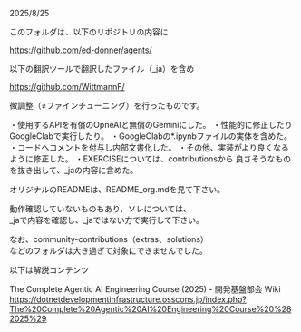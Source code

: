 2025/8/25

このフォルダは、以下のリポジトリの内容に

https://github.com/ed-donner/agents/

以下の翻訳ツールで翻訳したファイル（_ja）を含め

https://github.com/WittmannF/

微調整（≠ファインチューニング）を行ったものです。

・使用するAPIを有償のOpneAIと無償のGeminiにした。
・性能的に修正したりGoogleClabで実行したり。
・GoogleClabの*.ipynbファイルの実体を含めた。
・コードへコメントを付与し内部文書化した。
・その他、実装がより良くなるように修正した。
・EXERCISEについては、contributionsから
  良さそうなものを抜き出して、_jaの内容に含めた。

オリジナルのREADMEは、README_org.mdを見て下さい。

動作確認していないものもあり、ソレについては、  
_jaで内容を確認し、_jaではない方で実行して下さい。

なお、community-contributions（extras、solutions）  
などのフォルダは大き過ぎて対象にできませんでした。

以下は解説コンテンツ

The Complete Agentic AI Engineering Course (2025) - 開発基盤部会 Wiki
https://dotnetdevelopmentinfrastructure.osscons.jp/index.php?The%20Complete%20Agentic%20AI%20Engineering%20Course%20%282025%29